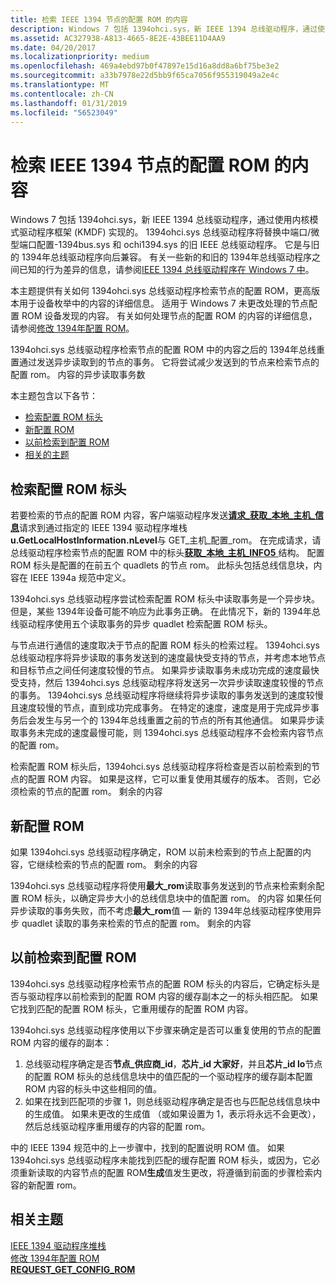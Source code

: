 ```yaml
---
title: 检索 IEEE 1394 节点的配置 ROM 的内容
description: Windows 7 包括 1394ohci.sys，新 IEEE 1394 总线驱动程序，通过使用内核模式驱动程序框架 (KMDF) 实现的。
ms.assetid: AC327938-A813-4665-8E2E-43BEE11D4AA9
ms.date: 04/20/2017
ms.localizationpriority: medium
ms.openlocfilehash: 469a4ebd97b0f47897e15d16a8dd8a6bf75be3e2
ms.sourcegitcommit: a33b7978e22d5bb9f65ca7056f955319049a2e4c
ms.translationtype: MT
ms.contentlocale: zh-CN
ms.lasthandoff: 01/31/2019
ms.locfileid: "56523049"
---
```

# <a name="retrieving-the-contents-of-a-ieee-1394-nodes-configuration-rom"></a>检索 IEEE 1394 节点的配置 ROM 的内容


Windows 7 包括 1394ohci.sys，新 IEEE 1394 总线驱动程序，通过使用内核模式驱动程序框架 (KMDF) 实现的。 1394ohci.sys 总线驱动程序将替换中端口/微型端口配置-1394bus.sys 和 ochi1394.sys 的旧 IEEE 总线驱动程序。 它是与旧的 1394年总线驱动程序向后兼容。 有关一些新的和旧的 1394年总线驱动程序之间已知的行为差异的信息，请参阅[IEEE 1394 总线驱动程序在 Windows 7 中](https://msdn.microsoft.com/library/windows/hardware/gg266402)。

本主题提供有关如何 1394ohci.sys 总线驱动程序检索节点的配置 ROM，更高版本用于设备枚举中的内容的详细信息。 适用于 Windows 7 未更改处理的节点配置 ROM 设备发现的内容。 有关如何处理节点的配置 ROM 的内容的详细信息，请参阅[修改 1394年配置 ROM](https://msdn.microsoft.com/library/windows/hardware/ff537433)。

1394ohci.sys 总线驱动程序检索节点的配置 ROM 中的内容之后的 1394年总线重置通过发送异步读取到的节点的事务。 它将尝试减少发送到的节点来检索节点的配置 rom。 内容的异步读取事务数

本主题包含以下各节：

-   [检索配置 ROM 标头](#retrieving-the-configuration-rom-header)
-   [新配置 ROM](#new-configuration-rom)
-   [以前检索到配置 ROM](#previously-retrieved-configuration-rom)
-   [相关的主题](#related-topics)

## <a name="retrieving-the-configuration-rom-header"></a>检索配置 ROM 标头


若要检索的节点的配置 ROM 内容，客户端驱动程序发送[**请求\_获取\_本地\_主机\_信息**](https://msdn.microsoft.com/library/windows/hardware/ff537644)请求到通过指定的 IEEE 1394 驱动程序堆栈**u.GetLocalHostInformation.nLevel**与 GET\_主机\_配置\_rom。 在完成请求，请总线驱动程序检索节点的配置 ROM 中的标头[**获取\_本地\_主机\_INFO5** ](https://msdn.microsoft.com/library/windows/hardware/ff537152)结构。 配置 ROM 标头是配置的在前五个 quadlets 的节点 rom。 此标头包括总线信息块，内容在 IEEE 1394a 规范中定义。

1394ohci.sys 总线驱动程序尝试检索配置 ROM 标头中读取事务是一个异步块。 但是，某些 1394年设备可能不响应为此事务正确。 在此情况下，新的 1394年总线驱动程序使用五个读取事务的异步 quadlet 检索配置 ROM 标头。

与节点进行通信的速度取决于节点的配置 ROM 标头的检索过程。 1394ohci.sys 总线驱动程序将异步读取的事务发送到的速度最快受支持的节点，并考虑本地节点和目标节点之间任何速度较慢的节点。 如果异步读取事务未成功完成的速度最快受支持，然后 1394ohci.sys 总线驱动程序将发送另一次异步读取速度较慢的节点的事务。 1394ohci.sys 总线驱动程序将继续将异步读取的事务发送到的速度较慢且速度较慢的节点，直到成功完成事务。 在特定的速度，速度是用于完成异步事务后会发生与另一个的 1394年总线重置之前的节点的所有其他通信。 如果异步读取事务未完成的速度最慢可能，则 1394ohci.sys 总线驱动程序不会检索内容节点的配置 rom。

检索配置 ROM 标头后，1394ohci.sys 总线驱动程序将检查是否以前检索到的节点的配置 ROM 内容。 如果是这样，它可以重复使用其缓存的版本。 否则，它必须检索的节点的配置 rom。 剩余的内容

## <a name="new-configuration-rom"></a>新配置 ROM


如果 1394ohci.sys 总线驱动程序确定，ROM 以前未检索到的节点上配置的内容，它继续检索的节点的配置 rom。 剩余的内容

1394ohci.sys 总线驱动程序将使用**最大\_rom**读取事务发送到的节点来检索剩余配置 ROM 标头，以确定异步大小的总线信息块中的值配置 rom。 的内容 如果任何异步读取的事务失败，而不考虑**最大\_rom**值 — 新的 1394年总线驱动程序使用异步 quadlet 读取的事务来检索的节点的配置 rom。 剩余的内容

## <a name="previously-retrieved-configuration-rom"></a>以前检索到配置 ROM


1394ohci.sys 总线驱动程序检索节点的配置 ROM 标头的内容后，它确定标头是否与驱动程序以前检索到的配置 ROM 内容的缓存副本之一的标头相匹配。 如果它找到匹配的配置 ROM 标头，它重用缓存的配置 ROM 内容。

1394ohci.sys 总线驱动程序使用以下步骤来确定是否可以重复使用的节点的配置 ROM 内容的缓存的副本：

1.  总线驱动程序确定是否**节点\_供应商\_id**，**芯片\_id 大家好**，并且**芯片\_id lo**节点的配置 ROM 标头的总线信息块中的值匹配的一个驱动程序的缓存副本配置 ROM 内容的标头中这些相同的值。
2.  如果在找到匹配项的步骤 1，则总线驱动程序确定是否也与匹配总线信息块中的生成值。 如果未更改的生成值 （或如果设置为 1，表示将永远不会更改），然后总线驱动程序重用缓存的内容的配置 rom。

中的 IEEE 1394 规范中的上一步骤中，找到的配置说明 ROM 值。 如果 1394ohci.sys 总线驱动程序未能找到匹配的缓存配置 ROM 标头，或因为，它必须重新读取的内容节点的配置 ROM**生成**值发生更改，将遵循到前面的步骤检索内容的新配置 rom。

## <a name="related-topics"></a>相关主题
[IEEE 1394 驱动程序堆栈](https://msdn.microsoft.com/library/windows/hardware/ff538867)  
[修改 1394年配置 ROM](https://msdn.microsoft.com/library/windows/hardware/ff537433)  
[**REQUEST\_GET\_CONFIG\_ROM**](https://msdn.microsoft.com/library/windows/hardware/gg266404)  



